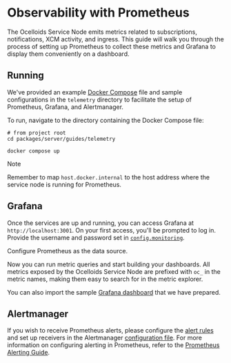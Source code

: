# Observability with Prometheus

The Ocelloids Service Node emits metrics related to subscriptions, notifications, XCM activity, and ingress. This guide will walk you through the process of setting up Prometheus to collect these metrics and Grafana to display them conveniently on a dashboard.

## Running

We've provided an example [Docker Compose](https://github.com/sodazone/ocelloids-services/tree/main/packages/server/guides/telemetry/docker-compose.yml) file and sample configurations in the `telemetry` directory to facilitate the setup of Prometheus, Grafana, and Alertmanager.

To run, navigate to the directory containing the Docker Compose file:

```shell
# from project root
cd packages/server/guides/telemetry
```

```shell
docker compose up
```

> [!NOTE]
> Remember to map `host.docker.internal` to the host address where the service node is running for Prometheus.

## Grafana

Once the services are up and running, you can access Grafana at `http://localhost:3001`. On your first access, you'll be prompted to log in. Provide the username and password set in [`config.monitoring`](https://github.com/sodazone/ocelloids-services/tree/main/packages/server/guides/telemetry/grafana/config.monitoring).

Configure Prometheus as the data source.

Now you can run metric queries and start building your dashboards. All metrics exposed by the Ocelloids Service Node are prefixed with `oc_` in the metric names, making them easy to search for in the metric explorer.

You can also import the sample [Grafana dashboard](https://github.com/sodazone/ocelloids-services/tree/main/packages/server/guides/telemetry/grafana/xcmon_dashboard.json) that we have prepared.

## Alertmanager

If you wish to receive Prometheus alerts, please configure the [alert rules](https://github.com/sodazone/ocelloids-services/tree/main/packages/server/guides/telemetry/prometheus/alert.rules) and set up receivers in the Alertmanager [configuration file](https://github.com/sodazone/ocelloids-services/tree/main/packages/server/guides/telemetry/alertmanager/config.yml). For more information on configuring alerting in Prometheus, refer to the [Prometheus Alerting Guide](https://prometheus.io/docs/alerting/latest/overview/).